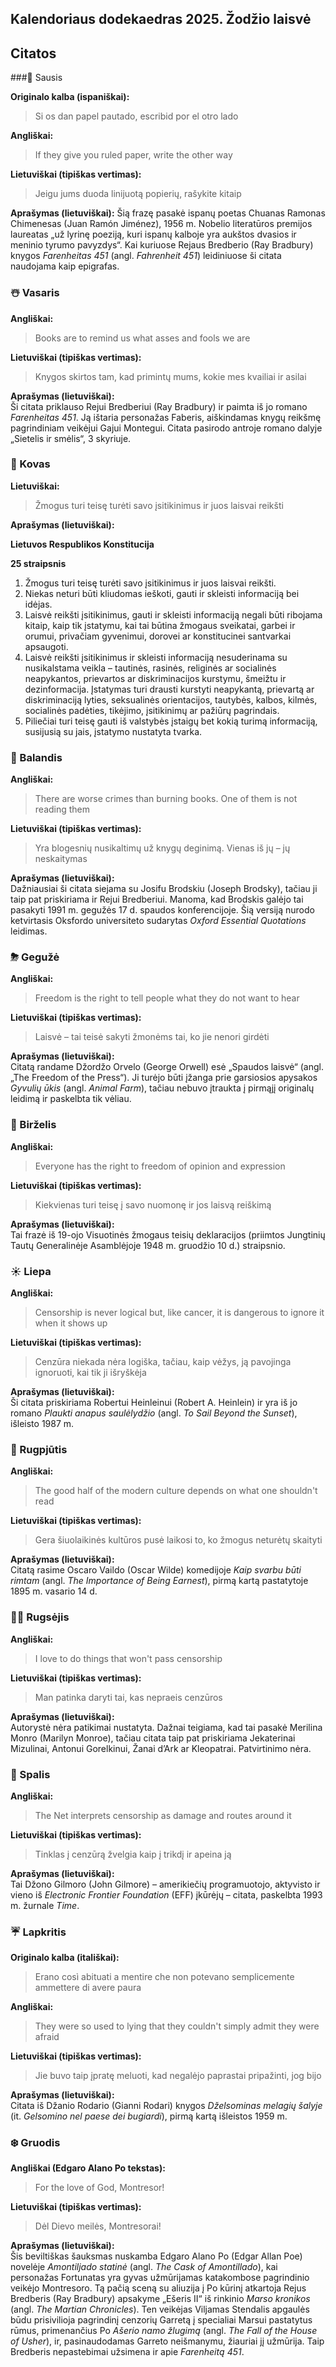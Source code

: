 Kalendoriaus dodekaedras 2025. Žodžio laisvė
--------------------------------------------

## Citatos

###🎄 Sausis

**Originalo kalba (ispaniškai):**  
> Si os dan papel pautado, escribid por el otro lado  

**Angliškai:**  
> If they give you ruled paper, write the other way  

**Lietuviškai (tipiškas vertimas):**  
> Jeigu jums duoda linijuotą popierių, rašykite kitaip  

**Aprašymas (lietuviškai):**
Šią frazę pasakė ispanų poetas Chuanas Ramonas Chimenesas (Juan Ramón Jiménez), 1956 m. Nobelio literatūros premijos laureatas „už lyrinę poeziją, kuri ispanų kalboje yra aukštos dvasios ir meninio tyrumo pavyzdys“. Kai kuriuose Rejaus Bredberio (Ray Bradbury) knygos *Farenheitas 451* (angl. *Fahrenheit 451*) leidiniuose ši citata naudojama kaip epigrafas.

### ☃️  Vasaris

**Angliškai:**  
> Books are to remind us what asses and fools we are  

**Lietuviškai (tipiškas vertimas):**  
> Knygos skirtos tam, kad primintų mums, kokie mes kvailiai ir asilai  

**Aprašymas (lietuviškai):**  
Ši citata priklauso Rejui Bredberiui (Ray Bradbury) ir paimta iš jo romano *Farenheitas 451*. Ją ištaria personažas Faberis, aiškindamas knygų reikšmę pagrindiniam veikėjui Gajui Montegui. Citata pasirodo antroje romano dalyje „Sietelis ir smėlis“, 3 skyriuje.

### 🌱 Kovas

**Lietuviškai:**  
> Žmogus turi teisę turėti savo įsitikinimus ir juos laisvai reikšti

**Aprašymas (lietuviškai):**  

**Lietuvos Respublikos Konstitucija**

**25 straipsnis**

1. Žmogus turi teisę turėti savo įsitikinimus ir juos laisvai reikšti.  
2. Niekas neturi būti kliudomas ieškoti, gauti ir skleisti informaciją bei idėjas.  
3. Laisvė reikšti įsitikinimus, gauti ir skleisti informaciją negali būti ribojama kitaip, kaip tik įstatymu, kai tai būtina žmogaus sveikatai, garbei ir orumui, privačiam gyvenimui, dorovei ar konstitucinei santvarkai apsaugoti.  
4. Laisvė reikšti įsitikinimus ir skleisti informaciją nesuderinama su nusikalstama veikla – tautinės, rasinės, religinės ar socialinės neapykantos, prievartos ar diskriminacijos kurstymu, šmeižtu ir dezinformacija. Įstatymas turi drausti kurstyti neapykantą, prievartą ar diskriminaciją lyties, seksualinės orientacijos, tautybės, kalbos, kilmės, socialinės padėties, tikėjimo, įsitikinimų ar pažiūrų pagrindais.  
5. Piliečiai turi teisę gauti iš valstybės įstaigų bet kokią turimą informaciją, susijusią su jais, įstatymo nustatyta tvarka.

### 🌈 Balandis

**Angliškai:**  
> There are worse crimes than burning books. One of them is not reading them  

**Lietuviškai (tipiškas vertimas):**  
> Yra blogesnių nusikaltimų už knygų deginimą. Vienas iš jų – jų neskaitymas  

**Aprašymas (lietuviškai):**  
Dažniausiai ši citata siejama su Josifu Brodskiu (Joseph Brodsky), tačiau ji taip pat priskiriama ir Rejui Bredberiui. Manoma, kad Brodskis galėjo tai pasakyti 1991 m. gegužės 17 d. spaudos konferencijoje. Šią versiją nurodo ketvirtasis Oksfordo universiteto sudarytas *Oxford Essential Quotations* leidimas.

### ⛈ Gegužė

**Angliškai:**  
> Freedom is the right to tell people what they do not want to hear  

**Lietuviškai (tipiškas vertimas):**  
> Laisvė – tai teisė sakyti žmonėms tai, ko jie nenori girdėti  

**Aprašymas (lietuviškai):**  
Citatą randame Džordžo Orvelo (George Orwell) esė „Spaudos laisvė“ (angl. „The Freedom of the Press“). Ji turėjo būti įžanga prie garsiosios apysakos *Gyvulių ūkis* (angl. *Animal Farm*), tačiau nebuvo įtraukta į pirmąjį originalų leidimą ir paskelbta tik vėliau.

### 🌷 Birželis

**Angliškai:**  
> Everyone has the right to freedom of opinion and expression  

**Lietuviškai (tipiškas vertimas):**  
> Kiekvienas turi teisę į savo nuomonę ir jos laisvą reiškimą  

**Aprašymas (lietuviškai):**  
Tai frazė iš 19-ojo Visuotinės žmogaus teisių deklaracijos (priimtos Jungtinių Tautų Generalinėje Asamblėjoje 1948 m. gruodžio 10 d.) straipsnio.

### ☀️  Liepa

**Angliškai:**  
> Censorship is never logical but, like cancer, it is dangerous to ignore it when it shows up  

**Lietuviškai (tipiškas vertimas):**  
> Cenzūra niekada nėra logiška, tačiau, kaip vėžys, ją pavojinga ignoruoti, kai tik ji išryškėja  

**Aprašymas (lietuviškai):**  
Ši citata priskiriama Robertui Heinleinui (Robert A. Heinlein) ir yra iš jo romano *Plaukti anapus saulėlydžio* (angl. *To Sail Beyond the Sunset*), išleisto 1987 m.

### 🌻 Rugpjūtis

**Angliškai:**  
> The good half of the modern culture depends on what one shouldn't read  

**Lietuviškai (tipiškas vertimas):**  
> Gera šiuolaikinės kultūros pusė laikosi to, ko žmogus neturėtų skaityti  

**Aprašymas (lietuviškai):**  
Citatą rasime Oscaro Vaildo (Oscar Wilde) komedijoje *Kaip svarbu būti rimtam* (angl. *The Importance of Being Earnest*), pirmą kartą pastatytoje 1895 m. vasario 14 d.

### 🍄‍🟫 Rugsėjis

**Angliškai:**  
> I love to do things that won't pass censorship  

**Lietuviškai (tipiškas vertimas):**  
> Man patinka daryti tai, kas nepraeis cenzūros  

**Aprašymas (lietuviškai):**  
Autorystė nėra patikimai nustatyta. Dažnai teigiama, kad tai pasakė Merilina Monro (Marilyn Monroe), tačiau citata taip pat priskiriama Jekaterinai Mizulinai, Antonui Gorelkinui, Žanai d’Ark ar Kleopatrai. Patvirtinimo nėra.

### 🍁 Spalis

**Angliškai:**  
> The Net interprets censorship as damage and routes around it  

**Lietuviškai (tipiškas vertimas):**  
> Tinklas į cenzūrą žvelgia kaip į trikdį ir apeina ją  

**Aprašymas (lietuviškai):**  
Tai Džono Gilmoro (John Gilmore) – amerikiečių programuotojo, aktyvisto ir vieno iš *Electronic Frontier Foundation* (EFF) įkūrėjų – citata, paskelbta 1993 m. žurnale *Time*.

### ☔️ Lapkritis

**Originalo kalba (itališkai):**  
> Erano così abituati a mentire che non potevano semplicemente ammettere di avere paura  

**Angliškai:**  
> They were so used to lying that they couldn't simply admit they were afraid  

**Lietuviškai (tipiškas vertimas):**  
> Jie buvo taip įpratę meluoti, kad negalėjo paprastai pripažinti, jog bijo  

**Aprašymas (lietuviškai):**  
Citata iš Džanio Rodario (Gianni Rodari) knygos *Dželsominas melagių šalyje* (it. *Gelsomino nel paese dei bugiardi*), pirmą kartą išleistos 1959 m.

### ❄️  Gruodis

**Angliškai (Edgaro Alano Po tekstas):**  
> For the love of God, Montresor!  

**Lietuviškai (tipiškas vertimas):**  
> Dėl Dievo meilės, Montresorai!  

**Aprašymas (lietuviškai):**  
Šis beviltiškas šauksmas nuskamba Edgaro Alano Po (Edgar Allan Poe) novelėje *Amontiljado statinė* (angl. *The Cask of Amontillado*), kai personažas Fortunatas yra gyvas užmūrijamas katakombose pagrindinio veikėjo Montresoro. Tą pačią sceną su aliuzija į Po kūrinį atkartoja Rejus Bredberis (Ray Bradbury) apsakyme „Ešeris II“ iš rinkinio *Marso kronikos* (angl. *The Martian Chronicles*). Ten veikėjas Viljamas Stendalis apgaulės būdu prisivilioja pagrindinį cenzorių Garretą į specialiai Marsui pastatytus rūmus, primenančius Po *Ašerio namo žlugimą* (angl. *The Fall of the House of Usher*), ir, pasinaudodamas Garreto neišmanymu, žiauriai jį užmūrija. Taip Bredberis nepastebimai užsimena ir apie *Farenheitą 451*.

